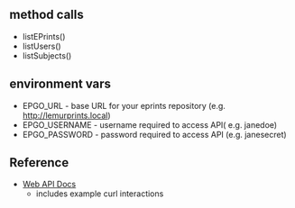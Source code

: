 
## method calls

+ listEPrints()
+ listUsers()
+ listSubjects()

## environment vars

+ EPGO_URL - base URL for your eprints repository (e.g. http://lemurprints.local)
+ EPGO_USERNAME - username required to access API( e.g. janedoe)
+ EPGO_PASSWORD - password required to access API (e.g. janesecret)

## Reference

+ [Web API Docs](http://wiki.eprints.org/w/API:EPrints/Apache/CRUD)
    + includes example curl interactions
